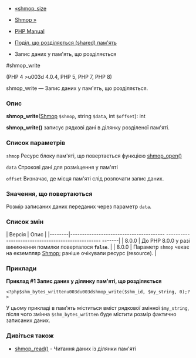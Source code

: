 - [«shmop_size](function.shmop-size.md)
- [Shmop »](class.shmop.md)

- [PHP Manual](index.md)
- [Поділ, що розділяється (shared) пам'ять](ref.shmop.md)
- Запис даних у пам'ять, що розділяється

#shmop_write

(PHP 4 \>u003d 4.0.4, PHP 5, PHP 7, PHP 8)

shmop_write — Запис даних у пам'ять, що розділяється.

### Опис

**shmop_write**([Shmop](class.shmop.md) `$shmop`, string `$data`, int
`$offset`): int

**shmop_write()** записує рядкові дані в ділянку розділеної
пам'яті.

### Список параметрів

`shmop`
Ресурс блоку пам'яті, що повертається функцією
[shmop_open()](function.shmop-open.md)

`data`
Строкові дані для розміщення у пам'яті

`offset`
Визначає, де місця пам'яті слід розпочати запис даних.

### Значення, що повертаються

Розмір записаних даних переданих через параметр `data`.

### Список змін

| Версія | Опис |
|--------|---------------------------------------- -------------------------------------------------- -------|
| 8.0.0 | До PHP 8.0.0 у разі виникнення помилки поверталося **`false`**. |
| 8.0.0 | Параметр `shmop` чекає на екземпляр [Shmop](class.shmop.md); раніше очікували ресурс (resource). |

### Приклади

**Приклад #1 Запис даних у ділянку пам'яті, що розділяється**

` <?php$shm_bytes_writtenu003du003dshmop_write($shm_id, $my_string, 0);?> `

У цьому прикладі в пам'ять міститься вміст рядкової змінної
`$my_string`, після чого змінна `$shm_bytes_written` буде містити
розмір фактично записаних даних.

### Дивіться також

- [shmop_read()](function.shmop-read.md) - Читання даних із ділянки
пам'яті
